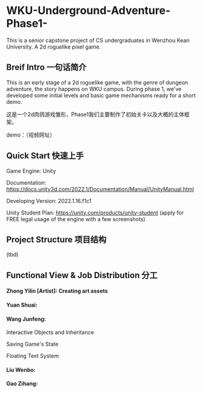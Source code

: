 # WKU-Underground-Adventure-Phase1-
This is a senior capstone project of CS undergraduates in Wenzhou Kean University. A 2d roguelike pixel game.

## Breif Intro 一句话简介
This is an early stage of a 2d roguelike game, with the genre of dungeon adventure, the story happens on WKU campus. During phase 1, we've developed some initial levels and basic game mechanisms ready for a short demo.

这是一个2d肉鸽游戏雏形，Phase1我们主要制作了初始关卡以及大概的主体框架。

demo：（视频网址）

## Quick Start 快速上手
Game Engine: Unity

Documentation: https://docs.unity3d.com/2022.1/Documentation/Manual/UnityManual.html

Developing Version: 2022.1.16.f1c1

Unity Student Plan: https://unity.com/products/unity-student (apply for FREE legal usage of the engine with a few screenshots)

## Project Structure 项目结构
(tbd)

## Functional View & Job Distribution 分工

#### Zhong Yilin [Artist]: Creating art assets

#### Yuan Shuai:


#### Wang Junfeng:
Interactive Objects and Inheritance

Saving Game's State

Floating Text System

#### Liu Wenbo:


#### Gao Zihang:


